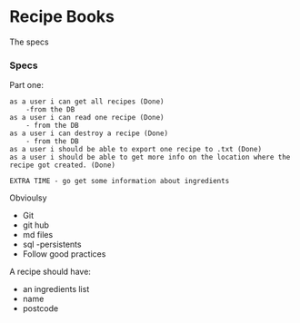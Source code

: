 # Recipe Books

The specs

### Specs

Part one:
 
    as a user i can get all recipes (Done)
        -from the DB
    as a user i can read one recipe (Done)
        - from the DB
    as a user i can destroy a recipe (Done)
        - from the DB
    as a user i should be able to export one recipe to .txt (Done)
    as a user i should be able to get more info on the location where the recipe got created. (Done)
    
    EXTRA TIME - go get some information about ingredients
    
Obvioulsy
- Git
 - git hub
 - md files
 - sql -persistents
 - Follow good practices
 
 A recipe should have:
  - an ingredients list
  - name
  - postcode
 